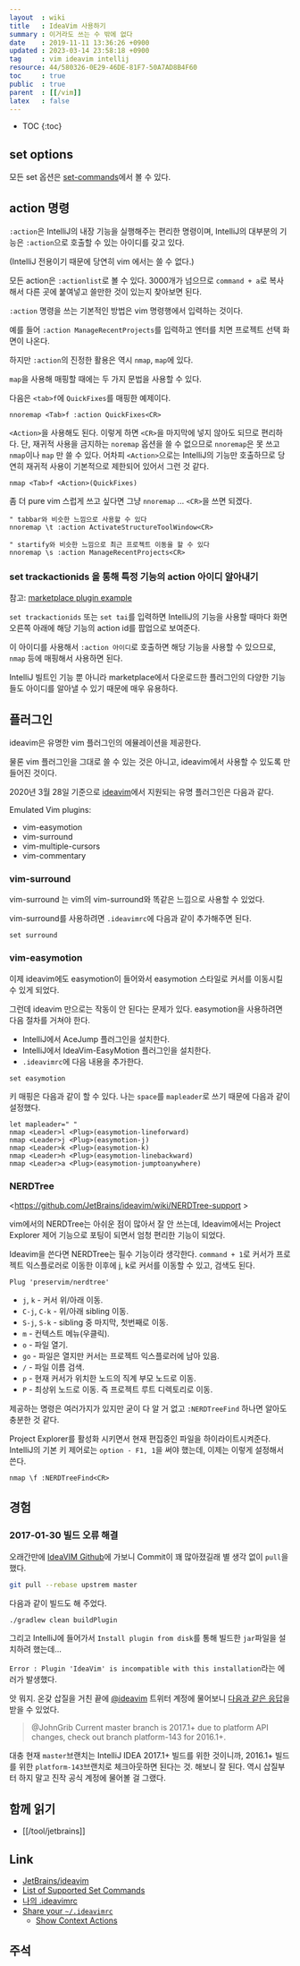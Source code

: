 ```yaml
---
layout  : wiki
title   : IdeaVim 사용하기
summary : 이거라도 쓰는 수 밖에 없다
date    : 2019-11-11 13:36:26 +0900
updated : 2023-03-14 23:58:18 +0900
tag     : vim ideavim intellij
resource: 44/580326-0E29-46DE-81F7-50A7AD8B4F60
toc     : true
public  : true
parent  : [[/vim]]
latex   : false
---
```

* TOC
{:toc}

## set options

모든 set 옵션은 [set-commands][set-commands]에서 볼 수 있다.

## action 명령

`:action`은 IntelliJ의 내장 기능을 실행해주는 편리한 명령이며, IntelliJ의 대부분의 기능은 `:action`으로 호출할 수 있는 아이디를 갖고 있다.

(IntelliJ 전용이기 때문에 당연히 vim 에서는 쓸 수 없다.)

모든 action은 `:actionlist`로 볼 수 있다. 3000개가 넘으므로 `command + a`로 복사해서 다른 곳에 붙여넣고 쓸만한 것이 있는지 찾아보면 된다.

`:action` 명령을 쓰는 기본적인 방법은 vim 명령행에서 입력하는 것이다.

예를 들어 `:action ManageRecentProjects`를 입력하고 엔터를 치면 프로젝트 선택 화면이 나온다.

하지만 `:action`의 진정한 활용은 역시 `nmap`, `map`에 있다.

`map`을 사용해 매핑할 때에는 두 가지 문법을 사용할 수 있다.

다음은 `<tab>f`에 `QuickFixes`를 매핑한 예제이다.

```viml
nnoremap <Tab>f :action QuickFixes<CR>
```

`<Action>`을 사용해도 된다. 이렇게 하면 `<CR>`을 마지막에 넣지 않아도 되므로 편리하다.
단, 재귀적 사용을 금지하는 `noremap` 옵션을 쓸 수 없으므로 `nnoremap`은 못 쓰고 `nmap`이나 `map` 만 쓸 수 있다.
어차피 `<Action>`으로는 IntelliJ의 기능만 호출하므로 당연히 재귀적 사용이 기본적으로 제한되어 있어서 그런 것 같다.

```viml
nmap <Tab>f <Action>(QuickFixes)
```

좀 더 pure vim 스럽게 쓰고 싶다면 그냥 `nnoremap` ... `<CR>`을 쓰면 되겠다.

```viml
" tabbar와 비슷한 느낌으로 사용할 수 있다
nnoremap \t :action ActivateStructureToolWindow<CR>

" startify와 비슷한 느낌으로 최근 프로젝트 이동을 할 수 있다
nnoremap \s :action ManageRecentProjects<CR>
```

### set trackactionids 을 통해 특정 기능의 action 아이디 알아내기

참고: [marketplace plugin example]( https://github.com/JetBrains/ideavim/wiki/marketplace-plugin-example )

`set trackactionids` 또는 `set tai`를 입력하면 IntelliJ의 기능을 사용할 때마다 화면 오른쪽 아래에 해당 기능의 action id를 팝업으로 보여준다.

이 아이디를 사용해서 `:action 아이디`로 호출하면 해당 기능을 사용할 수 있으므로, `nmap` 등에 매핑해서 사용하면 된다.

IntelliJ 빌트인 기능 뿐 아니라 marketplace에서 다운로드한 플러그인의 다양한 기능들도 아이디를 알아낼 수 있기 때문에 매우 유용하다.

## 플러그인

ideavim은 유명한 vim 플러그인의 에뮬레이션을 제공한다.

물론 vim 플러그인을 그대로 쓸 수 있는 것은 아니고, ideavim에서 사용할 수 있도록 만들어진 것이다.

2020년 3월 28일 기준으로 [ideavim]( https://github.com/JetBrains/ideavim )에서 지원되는 유명 플러그인은 다음과 같다.
>
Emulated Vim plugins:
- vim-easymotion
- vim-surround
- vim-multiple-cursors
- vim-commentary

### vim-surround

vim-surround 는 vim의 vim-surround와 똑같은 느낌으로 사용할 수 있었다.

vim-surround를 사용하려면 `.ideavimrc`에 다음과 같이 추가해주면 된다.

```viml
set surround
```

### vim-easymotion

이제 ideavim에도 easymotion이 들어와서 easymotion 스타일로 커서를 이동시킬 수 있게 되었다.

그런데 ideavim 만으로는 작동이 안 된다는 문제가 있다. easymotion을 사용하려면 다음 절차를 거쳐야 한다.

- IntelliJ에서 AceJump 플러그인을 설치한다.
- IntelliJ에서 IdeaVim-EasyMotion 플러그인을 설치한다.
- `.ideavimrc`에 다음 내용을 추가한다.

```viml
set easymotion
```

키 매핑은 다음과 같이 할 수 있다. 나는 `space`를 `mapleader`로 쓰기 때문에 다음과 같이 설정했다.

```viml
let mapleader=" "
nmap <Leader>l <Plug>(easymotion-lineforward)
nmap <Leader>j <Plug>(easymotion-j)
nmap <Leader>k <Plug>(easymotion-k)
nmap <Leader>h <Plug>(easymotion-linebackward)
nmap <Leader>a <Plug>(easymotion-jumptoanywhere)
```

### NERDTree

<https://github.com/JetBrains/ideavim/wiki/NERDTree-support >

vim에서의 NERDTree는 아쉬운 점이 많아서 잘 안 쓰는데, Ideavim에서는 Project Explorer 제어 기능으로 포팅이 되면서 엄청 편리한 기능이 되었다.

Ideavim을 쓴다면 NERDTree는 필수 기능이라 생각한다. `command + 1`로 커서가 프로젝트 익스플로러로 이동한 이후에 j, k로 커서를 이동할 수 있고, 검색도 된다.

```viml
Plug 'preservim/nerdtree'
```

- `j`, `k` - 커서 위/아래 이동.
- `C-j`, `C-k` - 위/아래 sibling 이동.
- `S-j`, `S-k` - sibling 중 마지막, 첫번째로 이동.
- `m` - 컨텍스트 메뉴(우클릭).
- `o` - 파일 열기.
- `go` - 파일은 열지만 커서는 프로젝트 익스플로러에 남아 있음.
- `/` - 파일 이름 검색.
- `p` - 현재 커서가 위치한 노드의 직계 부모 노드로 이동.
- `P` - 최상위 노드로 이동. 즉 프로젝트 루트 디렉토리로 이동.

제공하는 명령은 여러가지가 있지만 굳이 다 알 거 없고 `:NERDTreeFind` 하나면 알아도 충분한 것 같다.

Project Explorer를 활성화 시키면서 현재 편집중인 파일을 하이라이트시켜준다.
IntelliJ의 기본 키 제어로는 `option - F1, 1`을 써야 했는데, 이제는 이렇게 설정해서 쓴다.

```viml
nmap \f :NERDTreeFind<CR>
```

## 경험

### 2017-01-30 빌드 오류 해결

오래간만에 [IdeaVIM Github][link1]에 가보니 Commit이 꽤 많아졌길래 별 생각 없이 `pull`을 했다.

```sh
git pull --rebase upstrem master
```

다음과 같이 빌드도 해 주었다.

```sh
./gradlew clean buildPlugin
```

그리고 IntelliJ에 들어가서 `Install plugin from disk`를 통해 빌드한 `jar`파일을 설치하려 했는데...

`Error : Plugin 'IdeaVim' is incompatible with this installation`라는 에러가 발생했다.

앗 뭐지. 온갖 삽질을 거친 끝에 [@ideavim][link-ideavim] 트위터 계정에 물어보니 [다음과 같은 응답][link-answer]을 받을 수 있었다.

> @JohnGrib Current master branch is 2017.1+ due to platform API changes, check out branch platform-143 for 2016.1+.

대충 현재 `master`브랜치는 IntelliJ IDEA 2017.1+ 빌드를 위한 것이니까, 2016.1+ 빌드를 위한 `platform-143`브랜치로 체크아웃하면 된다는 것. 해보니 잘 된다. 역시 삽질부터 하지 말고 진작 공식 계정에 물어볼 걸 그랬다.

[link1]: https://github.com/JetBrains/ideavim/commits/master
[link-ideavim]: https://twitter.com/ideavim
[link-answer]: https://twitter.com/ideavim/status/826032176286269440

## 함께 읽기

- [[/tool/jetbrains]]

## Link

- [JetBrains/ideavim][repo]
- [List of Supported Set Commands][set-commands]
- [나의 .ideavimrc][my]
- [Share your `~/.ideavimrc`]( https://github.com/JetBrains/ideavim/discussions/303 )
    * [Show Context Actions](https://github.com/JetBrains/ideavim/discussions/303#discussioncomment-1899760 )

## 주석

[repo]: https://github.com/JetBrains/ideavim
[my]: https://github.com/johngrib/dotfiles/blob/master/.ideavimrc
[set-commands]: https://github.com/JetBrains/ideavim/wiki/%22set%22-commands

